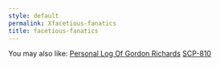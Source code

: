 ```yaml
---
style: default
permalink: Xfacetious-fanatics
title: facetious-fanatics
---
```

You may also like:
[Personal Log Of Gordon Richards](http://scp-wiki.net/personal-log-of-gordon-richards)
[SCP-810](http://scp-wiki.net/scp-810)